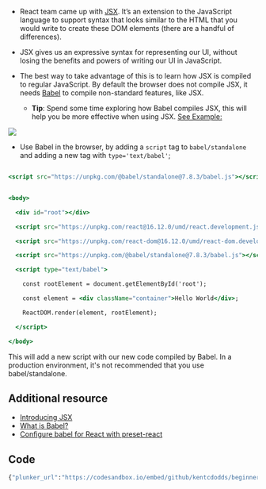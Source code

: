 - React team came up with [JSX](https://reactjs.org/docs/introducing-jsx.html). It’s an extension to the JavaScript language to support syntax that looks similar to the HTML that you would write to create these DOM elements (there are a handful of differences).

- JSX gives us an expressive syntax for representing our UI, without losing the benefits and powers of writing our UI in JavaScript.

- The best way to take advantage of this is to learn how JSX is compiled to regular JavaScript. By default the browser does not compile JSX, it needs [Babel](https://babeljs.io) to compile non-standard features, like JSX.

  - **Tip**: Spend some time exploring how Babel compiles JSX, this will help you be more effective when using JSX. [See Example:](https://babeljs.io/repl#?browsers=&build=&builtIns=false&spec=false&loose=false&code_lz=ATDGHsDsGcBdgKYBsEFsGXgXmAHgCYCWAbmEgIbTQBy56WARBJuYZAgE4MB8AEsknDAA6uA5J8uAPRFi3IA&debug=false&forceAllTransforms=false&shippedProposals=false&circleciRepo=&evaluate=false&fileSize=false&timeTravel=false&sourceType=module&lineWrap=false&presets=es2015%2Creact%2Cstage-2&prettier=true&targets=&version=7.8.7&externalPlugins=)

![](https://res.cloudinary.com/dg3gyk0gu/image/upload/v1591296083/transcript-images/react-create-a-user-interface-with-react-s-jsx-syntax-babel.jpg)

- Use Babel in the browser, by adding a `script` tag to `babel/standalone` and adding a new tag with `type='text/babel'`;

```jsx

<script src="https://unpkg.com/@babel/standalone@7.8.3/babel.js"></script>

```



```jsx

<body>

  <div id="root"></div>

  <script src="https://unpkg.com/react@16.12.0/umd/react.development.js"></script>

  <script src="https://unpkg.com/react-dom@16.12.0/umd/react-dom.development.js"></script>

  <script src="https://unpkg.com/@babel/standalone@7.8.3/babel.js"></script>

  <script type="text/babel">

    const rootElement = document.getElementById('root');

    const element = <div className="container">Hello World</div>;

    ReactDOM.render(element, rootElement);

  </script>

</body>

```

This will add a new script with our new code compiled by Babel. In a production environment, it's not recommended that you use babel/standalone.

## Additional resource

- [Introducing JSX](https://reactjs.org/docs/introducing-jsx.html)
- [What is Babel?](https://babeljs.io/docs/en/)
- [Configure babel for React with preset-react](https://egghead.io/lessons/react-configure-babel-for-react-with-preset-react)

## Code
```bash
{"plunker_url":"https://codesandbox.io/embed/github/kentcdodds/beginners-guide-to-react/tree/codesandbox/03-jsx?fontsize=14&hidenavigation=1&theme=dark"}
```
